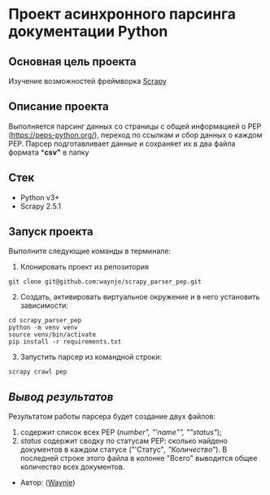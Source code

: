 # Проект асинхронного парсинга документации Python
## **Основная цель проекта**
Изучение возможностей фреймворка [Scrapy](https://docs.scrapy.org/en/latest/index.html) 
## **Описание проекта**
Выполняется парсинг данных со страницы с общей информацией о РЕР (https://peps-python.org/),
переход по ссылкам и сбор данных о каждом РЕР.
Парсер подготавливает данные и сохраняет их в два файла формата ***csv"** в папку
## **Стек**
* Python v3+
* Scrapy 2.5.1
## **Запуск проекта**
Выполните следующие команды в терминале:
1. Клонировать проект из репозитория
```shell
git clone git@github.com:waynje/scrapy_parser_pep.git
```
2. Создать, активировать виртуальное окружение и в него установить зависимости:
```shell
cd scrapy_parser_pep
python -m venv venv
source venv/bin/activate
pip install -r requirements.txt
```
3. Запустить парсер из командной строки:
```shell
scrapy crawl pep
```
## _Вывод результатов_
Результатом работы парсера будет создание двух файлов:
1. содержит список всех PEP (*number", "'name"", ""status"*);
2. _status_ содержит сводку по статусам РЕР:
сколько найдено документов в каждом статусе ("'Статус"*, "Количество"*).
В последней строке этого файла в колонке "Всего" выводится общее количество всех документов.
* Автор: ([Waynje](https://github.com/waynje))
